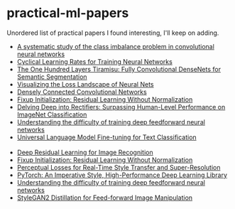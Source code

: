 # practical-ml-papers
Unordered list of practical papers I found interesting, I'll keep on adding.

* [A systematic study of the class imbalance problem in convolutional neural networks](https://arxiv.org/abs/1710.05381)
* [Cyclical Learning Rates for Training Neural Networks](https://arxiv.org/abs/1506.01186)
* [The One Hundred Layers Tiramisu: Fully Convolutional DenseNets for Semantic Segmentation](https://arxiv.org/abs/1611.09326)
* [Visualizing the Loss Landscape of Neural Nets](https://arxiv.org/abs/1712.09913)
* [Densely Connected Convolutional Networks](https://arxiv.org/abs/1608.06993)
* [Fixup Initialization: Residual Learning Without Normalization](https://arxiv.org/abs/1901.09321)
* [Delving Deep into Rectifiers: Surpassing Human-Level Performance on ImageNet Classification](https://arxiv.org/abs/1502.01852)
* [Understanding the difficulty of training deep feedforward neural networks](http://proceedings.mlr.press/v9/glorot10a/glorot10a.pdf)
* [Universal Language Model Fine-tuning for Text Classification](https://arxiv.org/abs/1801.06146)
 <br><br/>
* [Deep Residual Learning for Image Recognition](https://arxiv.org/abs/1512.03385)
* [Fixup Initialization: Residual Learning Without Normalization](https://arxiv.org/abs/1901.09321)
* [Perceptual Losses for Real-Time Style Transfer and Super-Resolution](https://arxiv.org/abs/1603.08155)
* [PyTorch: An Imperative Style, High-Performance Deep Learning Library](https://arxiv.org/abs/1912.01703?fbclid=IwAR2RnDjn9WBu8SwOgezv6-IgTvI4wINJibWhDTI5wozZjVYxGdF6--iNuHo)
* [Understanding the difficulty of training deep feedforward neural networks](http://proceedings.mlr.press/v9/glorot10a.html)
* [StyleGAN2 Distillation for Feed-forward Image Manipulation](https://arxiv.org/abs/2003.03581?fbclid=IwAR0VVA6eE8Vzj59_m9sAQLX01d_KV2JAPF97gtxHSkf-DsyHvznMCuwPrIs)
